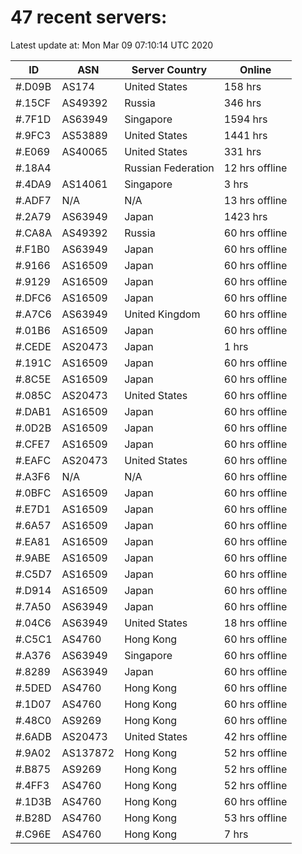 # 47 recent servers:

Latest update at: Mon Mar 09 07:10:14 UTC 2020

| ID | ASN | Server Country | Online |
| -- | --- | -------------- | ------ |
| #.D09B | AS174 | United States | 158 hrs |
| #.15CF | AS49392 | Russia | 346 hrs |
| #.7F1D | AS63949 | Singapore | 1594 hrs |
| #.9FC3 | AS53889 | United States | 1441 hrs |
| #.E069 | AS40065 | United States | 331 hrs |
| #.18A4 |  | Russian Federation | 12 hrs offline |
| #.4DA9 | AS14061 | Singapore | 3 hrs |
| #.ADF7 | N/A | N/A | 13 hrs offline |
| #.2A79 | AS63949 | Japan | 1423 hrs |
| #.CA8A | AS49392 | Russia | 60 hrs offline |
| #.F1B0 | AS63949 | Japan | 60 hrs offline |
| #.9166 | AS16509 | Japan | 60 hrs offline |
| #.9129 | AS16509 | Japan | 60 hrs offline |
| #.DFC6 | AS16509 | Japan | 60 hrs offline |
| #.A7C6 | AS63949 | United Kingdom | 60 hrs offline |
| #.01B6 | AS16509 | Japan | 60 hrs offline |
| #.CEDE | AS20473 | Japan | 1 hrs |
| #.191C | AS16509 | Japan | 60 hrs offline |
| #.8C5E | AS16509 | Japan | 60 hrs offline |
| #.085C | AS20473 | United States | 60 hrs offline |
| #.DAB1 | AS16509 | Japan | 60 hrs offline |
| #.0D2B | AS16509 | Japan | 60 hrs offline |
| #.CFE7 | AS16509 | Japan | 60 hrs offline |
| #.EAFC | AS20473 | United States | 60 hrs offline |
| #.A3F6 | N/A | N/A | 60 hrs offline |
| #.0BFC | AS16509 | Japan | 60 hrs offline |
| #.E7D1 | AS16509 | Japan | 60 hrs offline |
| #.6A57 | AS16509 | Japan | 60 hrs offline |
| #.EA81 | AS16509 | Japan | 60 hrs offline |
| #.9ABE | AS16509 | Japan | 60 hrs offline |
| #.C5D7 | AS16509 | Japan | 60 hrs offline |
| #.D914 | AS16509 | Japan | 60 hrs offline |
| #.7A50 | AS63949 | Japan | 60 hrs offline |
| #.04C6 | AS63949 | United States | 18 hrs offline |
| #.C5C1 | AS4760 | Hong Kong | 60 hrs offline |
| #.A376 | AS63949 | Singapore | 60 hrs offline |
| #.8289 | AS63949 | Japan | 60 hrs offline |
| #.5DED | AS4760 | Hong Kong | 60 hrs offline |
| #.1D07 | AS4760 | Hong Kong | 60 hrs offline |
| #.48C0 | AS9269 | Hong Kong | 60 hrs offline |
| #.6ADB | AS20473 | United States | 42 hrs offline |
| #.9A02 | AS137872 | Hong Kong | 52 hrs offline |
| #.B875 | AS9269 | Hong Kong | 52 hrs offline |
| #.4FF3 | AS4760 | Hong Kong | 52 hrs offline |
| #.1D3B | AS4760 | Hong Kong | 60 hrs offline |
| #.B28D | AS4760 | Hong Kong | 53 hrs offline |
| #.C96E | AS4760 | Hong Kong | 7 hrs |

